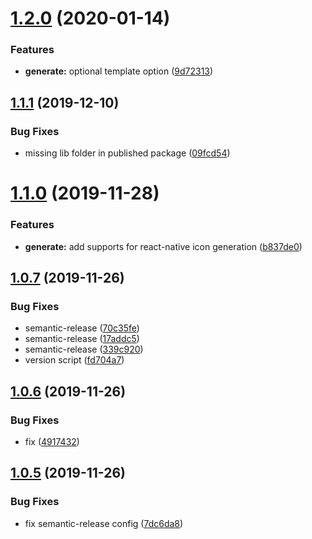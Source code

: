 # [1.2.0](https://github.com/dvhb/icons/compare/v1.1.1...v1.2.0) (2020-01-14)


### Features

* **generate:** optional template option ([9d72313](https://github.com/dvhb/icons/commit/9d72313a2649cbd6986b3c651d558654414216d6))

## [1.1.1](https://github.com/dvhb/icons/compare/v1.1.0...v1.1.1) (2019-12-10)


### Bug Fixes

* missing lib folder in published package ([09fcd54](https://github.com/dvhb/icons/commit/09fcd540bc01336cfafcf969e2f0a23544a7738b))

# [1.1.0](https://github.com/dvhb/icons/compare/v1.0.7...v1.1.0) (2019-11-28)


### Features

* **generate:** add supports for react-native icon generation ([b837de0](https://github.com/dvhb/icons/commit/b837de0e91beedd45df7bed33ea94fc6d01e5112))

## [1.0.7](https://github.com/dvhb/icons/compare/v1.0.6...v1.0.7) (2019-11-26)


### Bug Fixes

* semantic-release ([70c35fe](https://github.com/dvhb/icons/commit/70c35fea7ebab025d6278be49c20e4d8fc6a88e7))
* semantic-release ([17addc5](https://github.com/dvhb/icons/commit/17addc5d5be802817d926fc50cf2cf64f4925522))
* semantic-release ([339c920](https://github.com/dvhb/icons/commit/339c920555b0ae08029937790fcba5de3a18c62d))
* version script ([fd704a7](https://github.com/dvhb/icons/commit/fd704a75ddafc402e000be88fec299135d019cea))

## [1.0.6](https://github.com/dvhb/icons/compare/v1.0.5...v1.0.6) (2019-11-26)


### Bug Fixes

* fix ([4917432](https://github.com/dvhb/icons/commit/49174328c948f836fe80ba6e0ec102169a90c042))

## [1.0.5](https://github.com/dvhb/icons/compare/v1.0.4...v1.0.5) (2019-11-26)


### Bug Fixes

* fix semantic-release config ([7dc6da8](https://github.com/dvhb/icons/commit/7dc6da81565de70045c3acd3367603cc4a59ac08))
